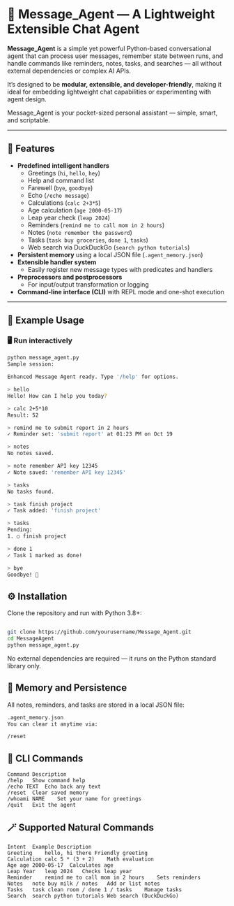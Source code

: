 # 🧠 Message_Agent — A Lightweight Extensible Chat Agent

**Message_Agent** is a simple yet powerful Python-based conversational agent that can process user messages, remember state between runs, and handle commands like reminders, notes, tasks, and searches — all without external dependencies or complex AI APIs.

It’s designed to be **modular, extensible, and developer-friendly**, making it ideal for embedding lightweight chat capabilities or experimenting with agent design.

Message_Agent is your pocket-sized personal assistant — simple, smart, and scriptable.

---

## 🚀 Features

- **Predefined intelligent handlers**
  - Greetings (`hi`, `hello`, `hey`)
  - Help and command list
  - Farewell (`bye`, `goodbye`)
  - Echo (`/echo message`)
  - Calculations (`calc 2+3*5`)
  - Age calculation (`age 2000-05-17`)
  - Leap year check (`leap 2024`)
  - Reminders (`remind me to call mom in 2 hours`)
  - Notes (`note remember the password`)
  - Tasks (`task buy groceries`, `done 1`, `tasks`)
  - Web search via DuckDuckGo (`search python tutorials`)
- **Persistent memory** using a local JSON file (`.agent_memory.json`)
- **Extensible handler system**
  - Easily register new message types with predicates and handlers
- **Preprocessors and postprocessors**
  - For input/output transformation or logging
- **Command-line interface (CLI)** with REPL mode and one-shot execution

---

## 🧩 Example Usage

### 🖥️ Run interactively

```bash
python message_agent.py
Sample session:

Enhanced Message Agent ready. Type '/help' for options.

> hello
Hello! How can I help you today?

> calc 2+5*10
Result: 52

> remind me to submit report in 2 hours
✓ Reminder set: 'submit report' at 01:23 PM on Oct 19

> notes
No notes saved.

> note remember API key 12345
✓ Note saved: 'remember API key 12345'

> tasks
No tasks found.

> task finish project
✓ Task added: 'finish project'

> tasks
Pending:
1. ○ finish project

> done 1
✓ Task 1 marked as done!

> bye
Goodbye! 👋
```

## ⚙️ Installation
Clone the repository and run with Python 3.8+:

```bash

git clone https://github.com/yourusername/Message_Agent.git
cd MessageAgent
python message_agent.py
```

No external dependencies are required — it runs on the Python standard library only.

## 🧠 Memory and Persistence
All notes, reminders, and tasks are stored in a local JSON file:
```bash
.agent_memory.json
You can clear it anytime via:
```

```bash
/reset
```

## 🧰 CLI Commands
```
Command	Description
/help	Show command help
/echo TEXT	Echo back any text
/reset	Clear saved memory
/whoami NAME	Set your name for greetings
/quit	Exit the agent
```

## 🪄 Supported Natural Commands
```
Intent	Example	Description
Greeting	hello, hi there	Friendly greeting
Calculation	calc 5 * (3 + 2)	Math evaluation
Age	age 2000-05-17	Calculates age
Leap Year	leap 2024	Checks leap year
Reminder	remind me to call mom in 2 hours	Sets reminders
Notes	note buy milk / notes	Add or list notes
Tasks	task clean room / done 1 / tasks	Manage tasks
Search	search python tutorials	Web search (DuckDuckGo)
```

